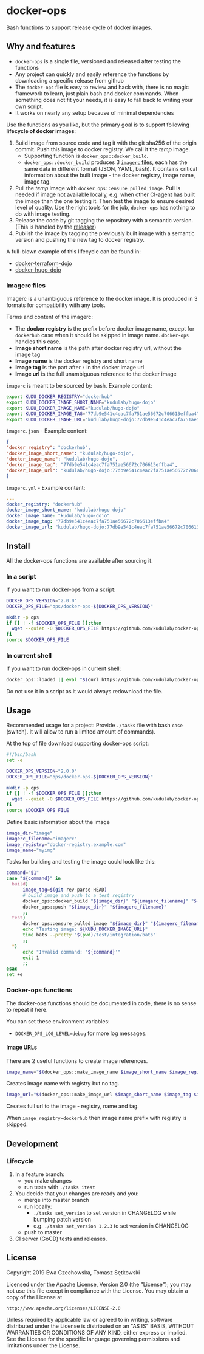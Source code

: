 # docker-ops

Bash functions to support release cycle of docker images.

## Why and features

 * `docker-ops` is a single file, versioned and released after testing the functions
 * Any project can quickly and easily reference the functions by downloading a specific release from github
 * The `docker-ops` file is easy to review and hack with, there is no magic framework to learn, just plain bash and docker commands. When something does not fit your needs, it is easy to fall back to writing your own script.
 * It works on nearly any setup because of minimal dependencies

Use the functions as you like, but the primary goal is to support following **lifecycle of docker images**:
1. Build image from source code and tag it with the git sha256 of the origin commit. Push this image to docker registry. We call it the *temp* image.
   * Supporting function is `docker_ops::docker_build`.
   * `docker_ops::docker_build` produces 3 [`imagerc` files](#imagerc-files), each has the same data in different format (JSON, YAML, bash). It contains critical information about the built image - the docker registry, image name, image tag.
2. Pull the *temp* image with `docker_ops::ensure_pulled_image`. Pull is needed if image not available locally, e.g. when other CI-agent has built the image than the one testing it. Then test the image to ensure desired level of quality. Use the right tools for the job, `docker-ops` has nothing to do with image testing.
3. Release the code by git tagging the repository with a semantic version. (This is handled by the [releaser](https://github.com/kudulab/releaser))
4. Publish the image by tagging the previously built image with a semantic version and pushing the new tag to docker registry.

A full-blown example of this lifecycle can be found in:
 * [docker-terraform-dojo](https://github.com/kudulab/docker-terraform-dojo)
 * [docker-hugo-dojo](https://github.com/kudulab/docker-hugo-dojo)

### Imagerc files

Imagerc is a unambiguous reference to the docker image. It is produced in 3 formats for compatibility with any tools.

Terms and content of the imagerc:
 * The **docker registry** is the prefix before docker image name, except for `dockerhub` case when it should be skipped in image name. `docker-ops` handles this case.
 * **Image short name** is the path after docker registry url, without the image tag
 * **Image name** is the docker registry and short name
 * **Image tag** is the part after `:` in the docker image url
 * **Image url** is the full unambiguous reference to the docker image

`imagerc` is meant to be sourced by bash. Example content:
```bash
export KUDU_DOCKER_REGISTRY="dockerhub"
export KUDU_DOCKER_IMAGE_SHORT_NAME="kudulab/hugo-dojo"
export KUDU_DOCKER_IMAGE_NAME="kudulab/hugo-dojo"
export KUDU_DOCKER_IMAGE_TAG="77db9e541c4eac7fa751ae56672c706613effba4"
export KUDU_DOCKER_IMAGE_URL="kudulab/hugo-dojo:77db9e541c4eac7fa751ae56672c706613effba4"
```

`imagerc.json` - Example content:
```json
{
"docker_registry": "dockerhub",
"docker_image_short_name": "kudulab/hugo-dojo",
"docker_image_name": "kudulab/hugo-dojo",
"docker_image_tag": "77db9e541c4eac7fa751ae56672c706613effba4",
"docker_image_url": "kudulab/hugo-dojo:77db9e541c4eac7fa751ae56672c706613effba4"
}
```

`imagerc.yml` - Example content:
```yaml
---
docker_registry: "dockerhub"
docker_image_short_name: "kudulab/hugo-dojo"
docker_image_name: "kudulab/hugo-dojo"
docker_image_tag: "77db9e541c4eac7fa751ae56672c706613effba4"
docker_image_url: "kudulab/hugo-dojo:77db9e541c4eac7fa751ae56672c706613effba4"
```

## Install
All the docker-ops functions are available after sourcing it.

### In a script

If you want to run docker-ops from a script:
```bash
DOCKER_OPS_VERSION="2.0.0"
DOCKER_OPS_FILE="ops/docker-ops-${DOCKER_OPS_VERSION}"

mkdir -p ops
if [[ ! -f $DOCKER_OPS_FILE ]];then
  wget --quiet -O $DOCKER_OPS_FILE https://github.com/kudulab/docker-ops/releases/download/${DOCKER_OPS_VERSION}/docker-ops
fi
source $DOCKER_OPS_FILE
```

### In current shell
If you want to run docker-ops in current shell:
```bash
docker_ops::loaded || eval "$(curl https://github.com/kudulab/docker-ops/releases/download/${DOCKER_OPS_VERSION}/docker-ops)"
```
 Do not use it in a script as it would always redownload the file.


## Usage
Recommended usage for a project:
Provide `./tasks` file with bash `case` (switch). It will allow to run
 a limited amount of commands).

At the top of file download supporting docker-ops script:
```bash
#!/bin/bash
set -e

DOCKER_OPS_VERSION="2.0.0"
DOCKER_OPS_FILE="ops/docker-ops-${DOCKER_OPS_VERSION}"

mkdir -p ops
if [[ ! -f $DOCKER_OPS_FILE ]];then
  wget --quiet -O $DOCKER_OPS_FILE https://github.com/kudulab/docker-ops/releases/download/${DOCKER_OPS_VERSION}/docker-ops
fi
source $DOCKER_OPS_FILE
```

Define basic information about the image

```bash
image_dir="image"
imagerc_filename="imagerc"
image_registry="docker-registry.example.com"
image_name="myimg"
```

Tasks for building and testing the image could look like this:
```bash
command="$1"
case "${command}" in
  build)
      image_tag=$(git rev-parse HEAD)
      # build image and push to a test registry
      docker_ops::docker_build "${image_dir}" "${imagerc_filename}" "${image_name}" "${image_tag}" "${image_registry}"
      docker_ops::push "${image_dir}" "${imagerc_filename}"
      ;;
  test)
      docker_ops::ensure_pulled_image "${image_dir}" "${imagerc_filename}"
      echo "Testing image: ${KUDU_DOCKER_IMAGE_URL}"
      time bats --pretty "$(pwd)/test/integration/bats"
      ;;
  *)
      echo "Invalid command: '${command}'"
      exit 1
      ;;
esac
set +e
```


### Docker-ops functions
The docker-ops functions should be documented in code, there is no sense to repeat it here.

You can set these environment variables:
  * `DOCKER_OPS_LOG_LEVEL=debug` for more log messages.

#### Image URLs

There are 2 useful functions to create image references.
```sh
image_name="$(docker_ops::make_image_name $image_short_name $image_registry)"
```
Creates image name with registry but no tag.


```sh
image_url="$(docker_ops::make_image_url $image_short_name $image_tag $image_registry)"
```
Creates full url to the image - registry, name and tag.

When `image_registry=dockerhub` then image name prefix with registry is skipped.

## Development

### Lifecycle
1. In a feature branch:
    * you make changes
    * run tests with `./tasks itest`
1. You decide that your changes are ready and you:
    * merge into master branch
    * run locally:
       * `./tasks set_version` to set version in CHANGELOG while bumping patch version
       * e.g. `./tasks set_version 1.2.3` to set version in CHANGELOG
    * push to master
1. CI server (GoCD) tests and releases.

## License

Copyright 2019 Ewa Czechowska, Tomasz Sętkowski

Licensed under the Apache License, Version 2.0 (the "License");
you may not use this file except in compliance with the License.
You may obtain a copy of the License at

    http://www.apache.org/licenses/LICENSE-2.0

Unless required by applicable law or agreed to in writing, software
distributed under the License is distributed on an "AS IS" BASIS,
WITHOUT WARRANTIES OR CONDITIONS OF ANY KIND, either express or implied.
See the License for the specific language governing permissions and
limitations under the License.
